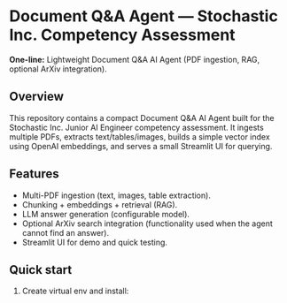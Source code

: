 # Document Q&A Agent — Stochastic Inc. Competency Assessment

**One-line:** Lightweight Document Q&A AI Agent (PDF ingestion, RAG, optional ArXiv integration).

## Overview
This repository contains a compact Document Q&A AI Agent built for the Stochastic Inc. Junior AI Engineer competency assessment. It ingests multiple PDFs, extracts text/tables/images, builds a simple vector index using OpenAI embeddings, and serves a small Streamlit UI for querying.

## Features
- Multi-PDF ingestion (text, images, table extraction).
- Chunking + embeddings + retrieval (RAG).
- LLM answer generation (configurable model).
- Optional ArXiv search integration (functionality used when the agent cannot find an answer).
- Streamlit UI for demo and quick testing.

## Quick start
1. Create virtual env and install:
